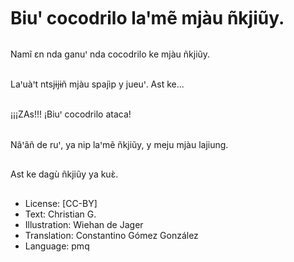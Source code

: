 # Biuꞌ cocodrilo laꞌmẽ mjàu ñkjiũy.

##
Namĩ ɛn nda ganuꞌ nda cocodrilo ke mjàu ñkjiũy.

##
Laꞌuàꞌt ntsjɨjɨñ mjàu spajìp y jueuꞌ. Ast ke...

##
¡¡¡ZAs!!! ¡Biuꞌ cocodrilo ataca!

##
Nãꞌãñ de ruꞌ, ya nip laꞌmẽ ñkjiũy, y meju mjàu lajiung.

##
Ast ke dagù ñkjiũy ya kuɛ̀.

##
* License: [CC-BY]
* Text: Christian G.
* Illustration: Wiehan de Jager
* Translation: Constantino Gómez González
* Language: pmq
